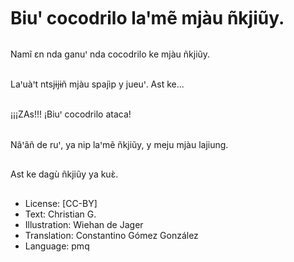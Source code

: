 # Biuꞌ cocodrilo laꞌmẽ mjàu ñkjiũy.

##
Namĩ ɛn nda ganuꞌ nda cocodrilo ke mjàu ñkjiũy.

##
Laꞌuàꞌt ntsjɨjɨñ mjàu spajìp y jueuꞌ. Ast ke...

##
¡¡¡ZAs!!! ¡Biuꞌ cocodrilo ataca!

##
Nãꞌãñ de ruꞌ, ya nip laꞌmẽ ñkjiũy, y meju mjàu lajiung.

##
Ast ke dagù ñkjiũy ya kuɛ̀.

##
* License: [CC-BY]
* Text: Christian G.
* Illustration: Wiehan de Jager
* Translation: Constantino Gómez González
* Language: pmq
